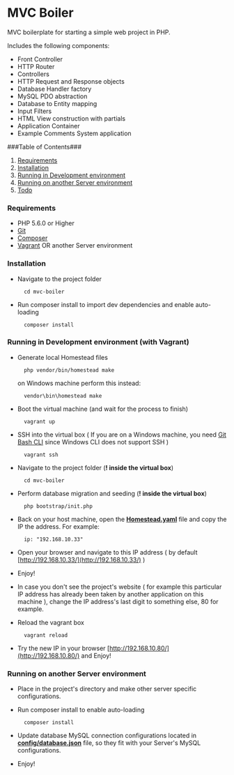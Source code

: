 # MVC Boiler
MVC boilerplate for starting a simple web project in PHP.

Includes the following components:
- Front Controller
- HTTP Router
- Controllers
- HTTP Request and Response objects
- Database Handler factory
- MySQL PDO abstraction
- Database to Entity mapping
- Input Filters
- HTML View construction with partials
- Application Container
- Example Comments System application

###Table of Contents###

1. [Requirements](#requirments)
2. [Installation](#installation)
3. [Running in Development environment](#runningindevelopmentenvironment)
4. [Running on another Server environment](#runninginanotherenvironment)
4. [Todo](#todo)

<a name="requirements"></a>
### Requirements

- PHP 5.6.0 or Higher
- [Git](https://git-scm.com/)
- [Composer](https://getcomposer.org/)
- [Vagrant](https://www.vagrantup.com/) OR another Server environment

<a name="installation"></a>
### Installation
- Navigate to the project folder

        cd mvc-boiler
- Run composer install to import dev dependencies and enable auto-loading

        composer install

<a name="runningindevelopmentenvironment"></a>
### Running in Development environment (with Vagrant)

- Generate local Homestead files

        php vendor/bin/homestead make
    on Windows machine perform this instead:

        vendor\bin\homestead make
- Boot the virtual machine (and wait for the process to finish)

        vagrant up
- SSH into the virtual box
( If you are on a Windows machine, you need  [Git Bash CLI](https://git-for-windows.github.io/) since Windows CLI does not support SSH )

        vagrant ssh
- Navigate to the project folder (__! inside the virtual box__)

        cd mvc-boiler
- Perform database migration and seeding (__! inside the virtual box__)

        php bootstrap/init.php

- Back on your host machine, open the [**Homestead.yaml**](Homestead.yaml) file and copy the IP the address. For example:

        ip: "192.168.10.33"
- Open your browser and navigate to this IP address ( by default [http://192.168.10.33/](http://192.168.10.33/) )

- Enjoy!

- In case you don't see the project's website ( for example this particular IP address has already been taken by another application on this machine ), change the IP address's last digit to something else, 80 for example.
- Reload the vagrant box

        vagrant reload
- Try the new IP in your browser [http://192.168.10.80/](http://192.168.10.80/) and Enjoy!

<a name="runninginanotherenvironment"></a>
### Running on another Server environment

- Place in the project's directory and make other server specific configurations.

- Run composer install to enable auto-loading

        composer install

- Update database MySQL connection configurations located in [**config/database.json**](config/database.json) file, so they fit with your Server's MySQL configurations.
- Enjoy!
